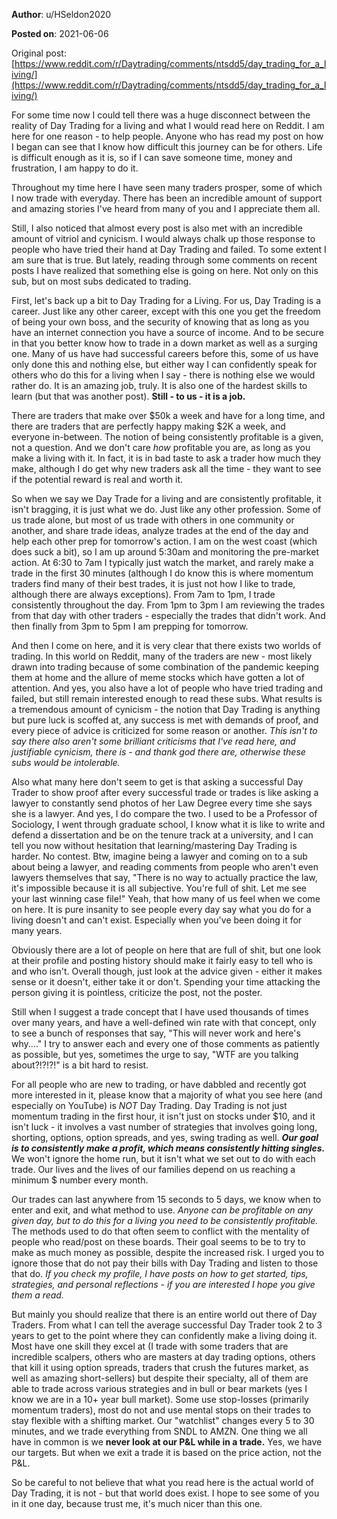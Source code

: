 **Author**: u/HSeldon2020

**Posted on**: 2021-06-06

Original post: [https://www.reddit.com/r/Daytrading/comments/ntsdd5/day_trading_for_a_living/](https://www.reddit.com/r/Daytrading/comments/ntsdd5/day_trading_for_a_living/)

For some time now I could tell there was a huge disconnect between the reality of Day Trading for a living and what I would read here on Reddit.  I am here for one reason - to help people.  Anyone who has read my post on how I began can see that I know how difficult this journey can be for others. Life is difficult enough as it is, so if I can save someone time, money and frustration, I am happy to do it.

Throughout my time here I have seen many traders prosper, some of which I now trade with everyday.   There has been an incredible amount of support and amazing stories I've heard from many of you and I appreciate them all.  

Still, I also noticed that almost every post is also met with an incredible amount of vitriol and cynicism.  I would always chalk up those response to people who have tried their hand at Day Trading and failed.  To some extent I am sure that is true.  But lately, reading through some comments on recent posts I have realized that something else is going on here.  Not only on this sub, but on most subs dedicated to trading.

First, let's back up a bit to Day Trading for a Living.  For us, Day Trading is a career.  Just like any other career, except with this one you get the freedom of being your own boss, and the security of knowing that as long as you have an internet connection you have a source of income.  And to be secure in that you better know how to trade in a down market as well as a surging one.  Many of us have had successful careers before this, some of us have only done this and nothing else, but either way I can confidently speak for others who do this for a living when  I say - there is nothing else we would rather do.  It is an amazing job, truly.  It is also one of the hardest skills to learn (but that was another post).  **Still - to us - it is a job.**  

There are traders that make over $50k a week and have for a long time, and there are traders that are perfectly happy making $2K a week, and everyone in-between.   The notion of being consistently profitable is a given, not a question.  And we don't care *how* profitable you are, as long as you make a living with it.  In fact, it is in bad taste to ask a trader how much they make, although I do get why new traders ask all the time - they want to see if the potential reward is real and worth it. 

So when we say we Day Trade for a living and are consistently profitable, it isn't bragging, it is just what we do.  Just like any other profession.  Some of us trade alone, but most of us trade with others in one community or another, and share trade ideas, analyze trades at the end of the day and help each other prep for tomorrow's action.  I am on the west coast (which does suck a bit), so I am up around 5:30am and monitoring the pre-market action.  At 6:30 to 7am I typically just watch the market, and rarely make a trade in the first 30 minutes (although I do know this is where momentum traders find many of their best trades, it is just not how I like to trade, although there are always exceptions).  From 7am to 1pm, I trade consistently throughout the day.  From 1pm to 3pm I am reviewing the trades from that day with other traders - especially the trades that didn't work.  And then finally from 3pm to 5pm I am prepping for tomorrow.

And then I come on here, and it is very clear that there exists two worlds of trading.  In this world on Reddit, many of the traders are new - most likely drawn into trading because of some combination of the pandemic keeping them at home and the allure of meme stocks which have gotten a lot of attention.  And yes, you also have a lot of people who have tried trading and failed, but still remain interested enough to read these subs.  What results is a tremendous amount of cynicism - the notion that Day Trading is anything but pure luck is scoffed at, any success is met with demands of proof, and every piece of advice is criticized for some reason or another.  *This isn't to say there also aren't some brilliant criticisms that I've read here, and justifiable cynicism, there is - and thank god there are, otherwise these subs would be intolerable.*

Also what many here don't seem to get is that asking a successful Day Trader to show proof after every successful trade or trades is like asking a lawyer to constantly send photos of her Law Degree every time she says she is a lawyer.   And yes, I do compare the two.  I used to be a Professor of Sociology, I went through graduate school, I know what it is like to write and defend a dissertation and be on the tenure track at a university, and I can tell you now without hesitation that learning/mastering Day Trading is harder.  No contest.  Btw, imagine being a lawyer and coming on to a sub about being a lawyer, and reading comments from people who aren't even lawyers themselves that say, "There is no way to actually practice the law, it's impossible because it is all subjective.  You're full of shit.  Let me see your last winning case file!"  Yeah, that how many of us feel when we come on here.  It is pure insanity to see people every day say what you do for a living doesn't and can't exist.  Especially when you've been doing it for many years.

Obviously there are a lot of people on here that are full of shit, but one look at their profile and posting history should make it fairly easy to tell who is and who isn't.  Overall though, just look at the advice given - either it makes sense or it doesn't, either take it or don't.  Spending your time attacking the person giving it is pointless, criticize the post, not the poster.

Still when I suggest a trade concept that I have used thousands of times over many years, and have a well-defined win rate with that concept, only to see a bunch of responses that say, "This will never work and here's why...." I try to answer each and every one of those comments as patiently as possible, but yes, sometimes the urge to say, "WTF are you talking about?!?!?!" is a bit hard to resist.  

For all people who are new to trading, or have dabbled and recently got more interested in it, please know that a majority of what you see here (and especially on YouTube) is *NOT* Day Trading.  Day Trading is not just momentum trading in the first hour, it isn't just on stocks under $10, and it isn't luck - it involves a vast number of strategies that involves going long, shorting, options, option spreads, and yes, swing trading as well.  ***Our goal is to consistently make a profit, which means consistently hitting singles.***  We won't ignore the home run, but it isn't what we set out to do with each trade.  Our lives and the lives of our families depend on us reaching a minimum $ number every month.  

Our trades can last anywhere from 15 seconds to 5 days, we know when to enter and exit, and what method to use.   *Anyone can be profitable on any given day, but to do this for a living you need to be consistently profitable.* The methods used to do that often seem to conflict with the mentality of people who read/post on these boards. Their goal seems to be to try to make as much money as possible, despite the increased risk.  I urged you to ignore those that do not pay their bills with Day Trading and listen to those that do.  *If you check my profile, I have posts on how to get started, tips, strategies, and personal reflections - if you are interested I hope you give them a read.*

But mainly you should realize that there is an entire world out there of Day Traders.  From what I can tell the average successful Day Trader took 2 to 3 years to get to the point where they can confidently make a living doing it.  Most have one skill they excel at (I trade with some traders that are incredible scalpers, others who are masters at day trading options, others that kill it using option spreads, traders that crush the futures market, as well as amazing short-sellers) but despite their specialty, all of them are able to trade across various strategies and in bull or bear markets (yes I know we are in a 10+ year bull market).   Some use stop-losses (primarily momentum traders), most do not and use mental stops on their trades to stay flexible with a shifting market.  Our "watchlist" changes every 5 to 30 minutes, and we trade everything from SNDL to AMZN.  One thing we all have in common is we **never look at our P&L while in a trade.**  Yes, we have our targets.  But when we exit a trade it is based on the price action, not the P&L.  

So be careful to not believe that what you read here is the actual world of Day Trading, it is not - but that world does exist.  I hope to see some of you in it one day, because trust me, it's much nicer than this one.